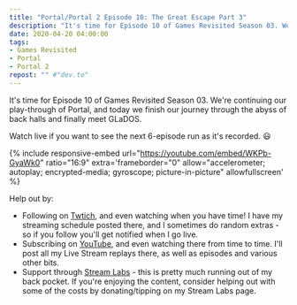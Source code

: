 ```yaml
---
title: "Portal/Portal 2 Episode 10: The Great Escape Part 3"
description: "It's time for Episode 10 of Games Revisited Season 03. We're continuing our play-through of Portal, and today we finish our journey through the abyss of back halls and finally meet GLaDOS."
date: 2020-04-20 04:00:00
tags:
- Games Revisited
- Portal
- Portal 2
repost: "" #"dev.to"
---
```


It's time for Episode 10 of Games Revisited Season 03. We're continuing our play-through of Portal, and today we finish our journey through the abyss of back halls and finally meet GLaDOS.

Watch live if you want to see the next 6-episode run as it's recorded. :smiley:
<!--more-->

{% include responsive-embed url="https://youtube.com/embed/WKPb-GyaWk0" ratio="16:9" extra='frameborder="0" allow="accelerometer; autoplay; encrypted-media; gyroscope; picture-in-picture" allowfullscreen' %}

Help out by:
 * Following on [Twtich](https://twitch.tv/AnonJr_Live), and even watching when you have time! I have my streaming schedule posted there, and I sometimes do random extras - so if you follow you'll get notified when I go live.
 * Subscribing on [YouTube](http://www.youtube.com/channel/UCXafqhKHbkSUIrq0LAuu0tw), and even watching there from time to time. I'll post all my Live Stream replays there, as well as episodes and various other bits.
 * Support through [Stream Labs](https://streamlabs.com/anonjr_live) - this is pretty much running out of my back pocket. If you're enjoying the content, consider helping out with some of the costs by donating/tipping on my Stream Labs page.